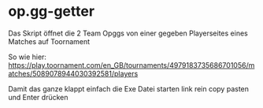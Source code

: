 # op.gg-getter
Das Skript öffnet die 2 Team Opggs von einer gegeben Playerseites eines Matches auf Toornament

So wie hier:
https://play.toornament.com/en_GB/tournaments/4979183735686701056/matches/5089078944030392581/players

Damit das ganze klappt einfach die Exe Datei starten link rein copy pasten und Enter drücken
